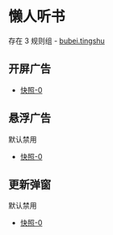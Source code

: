 # 懒人听书

存在 3 规则组 - [bubei.tingshu](/src/apps/bubei.tingshu.ts)

## 开屏广告

- [快照-0](https://i.gkd.li/import/13348703)

## 悬浮广告

默认禁用

- [快照-0](https://i.gkd.li/import/13348489)

## 更新弹窗

默认禁用

- [快照-0](https://i.gkd.li/import/13545953)
